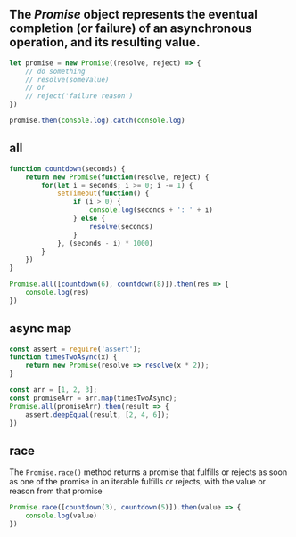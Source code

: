 ## The *Promise* object represents the eventual completion (or failure) of an asynchronous operation, and its resulting value.

```js
let promise = new Promise((resolve, reject) => {
    // do something
    // resolve(someValue)
    // or
    // reject('failure reason')
})

promise.then(console.log).catch(console.log)
```

## all
```js
function countdown(seconds) {
    return new Promise(function(resolve, reject) {
        for(let i = seconds; i >= 0; i -= 1) {
            setTimeout(function() {
                if (i > 0) {
                    console.log(seconds + ': ' + i)
                } else {
                    resolve(seconds)
                }
            }, (seconds - i) * 1000)
        }
    })
}

Promise.all([countdown(6), countdown(8)]).then(res => {
    console.log(res)
})
```

## async map
```js
const assert = require('assert');
function timesTwoAsync(x) {
    return new Promise(resolve => resolve(x * 2));
}

const arr = [1, 2, 3];
const promiseArr = arr.map(timesTwoAsync);
Promise.all(promiseArr).then(result => {
    assert.deepEqual(result, [2, 4, 6]);
})
```

## race
The `Promise.race()` method returns a promise that fulfills or rejects 
as soon as one of the promise in an iterable fulfills or rejects, with the value
or reason from that promise

```js
Promise.race([countdown(3), countdown(5)]).then(value => {
    console.log(value)
})
```
